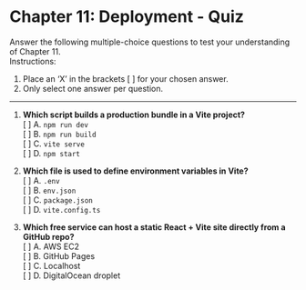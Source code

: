 # Chapter 11: Deployment - Quiz

Answer the following multiple-choice questions to test your understanding of Chapter 11.  
Instructions:  
1. Place an ‘X’ in the brackets [ ] for your chosen answer.  
2. Only select one answer per question.  

---

1. **Which script builds a production bundle in a Vite project?**  
   [ ] A. `npm run dev`  
   [ ] B. `npm run build`  
   [ ] C. `vite serve`  
   [ ] D. `npm start`  

2. **Which file is used to define environment variables in Vite?**  
   [ ] A. `.env`  
   [ ] B. `env.json`  
   [ ] C. `package.json`  
   [ ] D. `vite.config.ts`  

3. **Which free service can host a static React + Vite site directly from a GitHub repo?**  
   [ ] A. AWS EC2  
   [ ] B. GitHub Pages  
   [ ] C. Localhost  
   [ ] D. DigitalOcean droplet

